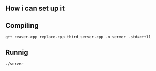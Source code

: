 ## How i can set up it ##

## Compiling ##

`g++ ceaser.cpp replace.cpp third_server.cpp -o server -std=c++11`

## Runnig ##

`./server`
